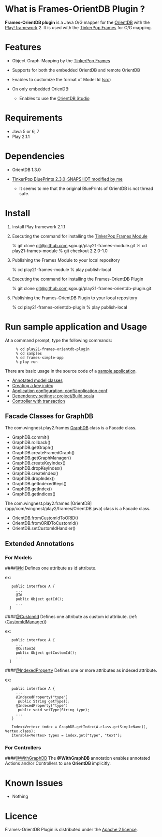 What is Frames-OrientDB Plugin ?
============

**Frames-OrientDB plugin** is a Java O/G mapper for the [OrientDB](http://www.orientdb.org/) with  the [Play! framework](http://www.playframework.org/) 2. It is used with the [TinkerPop Frames](https://github.com/tinkerpop/frames/wiki) for O/G mapping.

Features
======

* Object-Graph-Mapping by the [TinkerPop Frames](https://github.com/tinkerpop/frames/wiki)

* Supports for both the embedded OrientDB and remote OrientDB

* Enables to customize the format of Model Id ([src](app/com/wingnest/play2/frames/plugin/orientdb/CustomIdManager.java))

* On only embedded OrienDB:

   * Enables to use the [OrientDB Studio](https://github.com/nuvolabase/orientdb/wiki/OrientDB-Studio)

Requirements
=========

* Java 5 or 6, 7
* Play 2.1.1

Dependencies
============

* OrientDB 1.3.0
* [TinkerPop BluePrints 2.3.0-SNAPSHOT modified by me](https://github.com/sgougi/blueprints/tree/master/blueprints-orient-graph)
  
  * It seems to me that the original BluePrints of OrientDB is not thread safe. 

Install
====

  1)  Install Play framework 2.1.1

  2)  Executing the command for installing the [TinkerPop Frames Module](http://goo.gl/0g43T) 

         % git clone git@github.com:sgougi/play21-frames-module.git
         % cd play21-frames-module
         % git checkout 2.2.0-1.0
  
  3)  Publishing the Frames Module to your local repository
           
         % cd play21-frames-module
         % play publish-local

  4)  Executing the command for installing the Frames-OrientDB Plugin

         % git clone git@github.com:sgougi/play21-frames-orientdb-plugin.git
         
  5)  Publishing the Frames-OrientDB Plugin to your local repository

         % cd play21-frames-orientdb-plugin
         % play publish-local


Run sample application and Usage
=======================

At a command prompt, type the following commands:

         % cd play21-frames-orientdb-plugin
         % cd samples
         % cd frames-simple-app
         % play run

There are basic usage in the source code of a [sample application](samples). 

* [Annotated model classes](samples/frames-simple-app/app/models)
* [Creating a key index](samples/frames-simple-app/app/Global.java)
* [Application configuration: conf/application.conf](samples/frames-simple-app/conf/application.conf)
* [Dependency settings: project/Build.scala](samples/frames-simple-app/project/Build.scala)  
* [Controller with transaction](samples/frames-simple-app/app/controllers/Application.java)

## Facade Classes for GraphDB

The com.wingnest.play2.frames.[GraphDB](https://github.com/sgougi/play21-frames-module/blob/master/app/com/wingnest/play2/frames/GraphDB.java) class is a Facade class.

* GraphDB.commit()
* GraphDB.rollback()
* GraphDB.getGraph()
* GraphDB.createFramedGraph()
* GraphDB.getGraphManager()
* GraphDB.createKeyIndex()
* GraphDB.dropKeyIndex()
* GraphDB.createIndex()
* GraphDB.dropIndex()
* GraphDB.getIndexedKeys()
* GraphDB.getIndex()
* GraphDB.getIndices()

The com.wingnest.play2.frames.[OrientDB] (app/com/wingnest/play2/frames/OrientDB.java) class is a Facade class.

* OrientDB.fromCustomIdToORID()
* OrientDB.fromORIDToCustomId()
* OrientDB.setCustomIdHandler()

## Extended Annotations 

### For Models
####[@Id](https://github.com/sgougi/play21-frames-module/blob/master/app/com/wingnest/play2/frames/annotations/Id.java)
Defines one attribute as id attribute.

 ex:

       public interface A {
         ...
         @Id
         public Object getId();
         ...
      }
      
####[@CustomId](app/com/wingnest/play2/frames/annotations/CustomId.java)
Defines one attribute as custom id attribute. (ref:([CustomIdManager](app/com/wingnest/play2/frames/plugin/orientdb/CustomIdManager.java)))

 ex:

       public interface A {
         ...
         @CustomId
         public Object getCustomId();
         ...
      }

####[@IndexedProperty](https://github.com/sgougi/play21-frames-module/blob/master/app/com/wingnest/play2/frames/annotations/IndexedProperty.java)
Defines one or more attributes as indexed attribute.

 ex:

       public interface A {
         ...
         @IndexedProperty("type")
          public String getType();
         @IndexedProperty("type")
          public void setType(String type);
         ...
       }

       Index<Vertex> index = GraphDB.getIndex(A.class.getSimpleName(), Vertex.class);
       Iterable<Vertex> types = index.get("type", "text");

### For Controllers
####[@WithGraphDB](https://github.com/sgougi/play21-frames-module/blob/master/app/com/wingnest/play2/frames/annotations/WithGraphDB.java)
The **@WithGraphDB** annotation enables annotated Actions and/or Controllers to use **OrientDB** implicitly.

Known Issues
=============
* Nothing

Licence
========
Frames-OrientDB Plugin is distributed under the [Apache 2 licence](http://www.apache.org/licenses/LICENSE-2.0.html).
